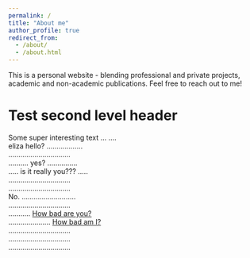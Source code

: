 ```yaml
---
permalink: /
title: "About me"
author_profile: true
redirect_from: 
  - /about/
  - /about.html
---
```


This is a personal website - blending professional and private projects, academic and non-academic publications.
Feel free to reach out to me!

Test second level header
======
Some super interesting text ... <be>
.... <br>
eliza hello? ..................<br>
............................... <br>
.......... yes? ...............<br>
..... is it really you??? .....<br>
...............................<br>
...............................<br>
No. ...........................<br>
...............................<br>
........... [How bad are you?](https://darkfactor.org/)<br>
..................... [How bad am I?](https://qst.darkfactor.org/?site=pFBbkROQmtYbDVsNjFjR3BtcEhsMlo1aWNJOXVUNGlWQmRtaGd0REtwc1RaSnJsNEp4V2hOQjRWWW1XMzZWRzFtNg)<br>
...............................<br>
...............................<br>
...............................<br>

